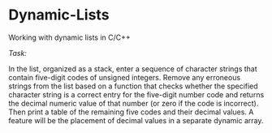 # Dynamic-Lists
Working with dynamic lists in C/C++

_Task:_

In the list, organized as a stack, enter a sequence of character strings that contain five-digit codes of unsigned integers. Remove any erroneous strings from the list based on a function that checks whether the specified character string is a correct entry for the five-digit number code and returns the decimal numeric value of that number (or zero if the code is incorrect). Then print a table of the remaining five codes and their decimal values. A feature will be the placement of decimal values in a separate dynamic array.
